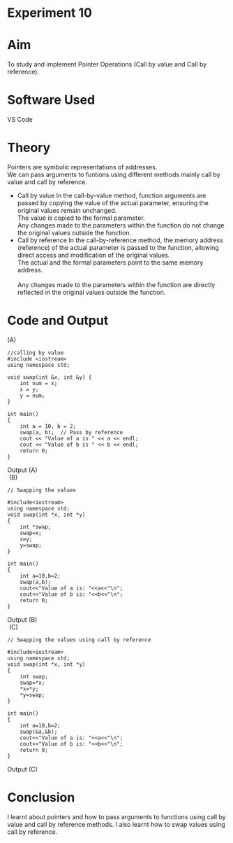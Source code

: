 # Experiment 10
# Aim  
To study and implement Pointer Operations (Call by value and Call by reference). 

#  Software Used 
VS Code 

# Theory 
Pointers are symbolic representations of addresses.  <br> 
We can pass arguments to funtions using different methods mainly call by value and call by reference. <br> 
*  Call by value 
In the call-by-value method, function arguments are passed by copying the value of the actual parameter, ensuring the original values remain unchanged. <br> 
The value is copied to the formal parameter. <br> 
Any changes made to the parameters within the function do not change the original values outside the function. <br> 
*  Call by reference 
In the call-by-reference method, the memory address (reference) of the actual parameter is passed to the function, allowing direct access and modification of the original values. <br> 
The actual and the formal parameters point to the same memory address.  <br>                                                         
Any changes made to the parameters within the function are directly reflected in the original values outside the function. <br> 

# Code and Output

(A) <br> 
```
//calling by value 
#include <iostream>
using namespace std;

void swap(int &x, int &y) {
    int num = x;
    x = y;
    y = num;
}

int main() 
{
    int a = 10, b = 2;
    swap(a, b);  // Pass by reference
    cout << "Value of a is " << a << endl;
    cout << "Value of b is " << b << endl;
    return 0;
}
```
Output (A) <br> 
![]() 
(B) <br> 
```
// Swapping the values 

#include<iostream> 
using namespace std; 
void swap(int *x, int *y) 
{
    int *swap;
    swap=x;
    x=y;
    y=swap;
}

int main() 
{
    int a=10,b=2;
    swap(a,b);
    cout<<"Value of a is: "<<a<<"\n";
    cout<<"Value of b is: "<<b<<"\n";
    return 0;
} 
```
Output (B) <br> 
![]() 
(C) <br> 
```
// Swapping the values using call by reference  

#include<iostream> 
using namespace std; 
void swap(int *x, int *y) 
{
    int swap;
    swap=*x;
    *x=*y;
    *y=swap;
}

int main() 
{
    int a=10,b=2;
    swap(&a,&b);
    cout<<"Value of a is: "<<a<<"\n";
    cout<<"Value of b is: "<<b<<"\n";
    return 0;
}
```
Output (C) <br> 
![]() 


# Conclusion  
I learnt about pointers and how to pass arguments to functions using call by value and call by reference methods. I also learnt how to swap values using call by reference.
